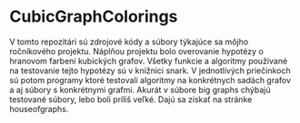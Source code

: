 # CubicGraphColorings

V tomto repozitári sú zdrojové kódy a súbory týkajúce sa môjho ročníkového projektu.
Náplňou projektu bolo overovanie hypotézy o hranovom farbení kubických grafov.
Všetky funkcie a algoritmy používané na testovanie tejto hypotézy sú v knižnici snark.
V jednotlivých priečinkoch sú potom programy ktoré testovali algoritmy na konkrétnych sadách grafov a
aj súbory s konkrétnymi grafmi.
Akurát v súbore big graphs chýbajú testované súbory, lebo boli príliš veľké. Dajú sa získať na stránke houseofgraphs.
